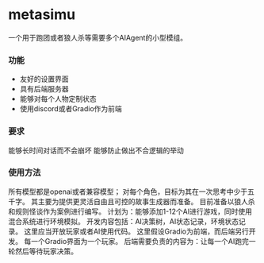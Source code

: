# metasimu
一个用于跑团或者狼人杀等需要多个AIAgent的小型模组。
### 功能
- 友好的设置界面
- 具有后端服务器
- 能够对每个人物定制状态
- 使用discord或者Gradio作为前端
### 要求
能够长时间对话而不会崩坏
能够防止做出不合逻辑的举动
### 使用方法
所有模型都是openai或者兼容模型；
对每个角色，目标为其在一次思考中少于五千字。
其主要为提供更灵活自由且可控的故事生成器而准备。
目前准备以狼人杀和规则怪谈作为案例进行编写。
计划为：能够添加1-12个AI进行游戏，同时使用混合系统进行环境模拟。
开发内容包括：AI决策树，AI状态记录，环境状态记录。
这里应当开放玩家或者AI使用代码。
这里假设Gradio为前端，而后端另行开发。
每一个Gradio界面为一个玩家。
后端需要负责的内容为：让每一个AI跑完一轮然后等待玩家决策。
